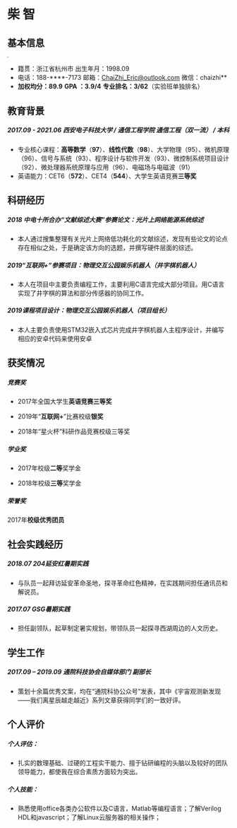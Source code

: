 #                                柴  智 


## 基本信息

<img src="https://chaizhieric.github.io/Pic/white.jpg" style="zoom: 20%"> 

- 籍贯：浙江省杭州市         出生年月：1998.09
- 电话：188-\*\*\*\*-7173     邮箱：ChaiZhi_Eric@outlook.com    微信：chaizhi\*\*
- **加权均分：89.9**               **GPA ：3.9/4**              **专业排名：3/62**（实验班单独排名）

## 教育背景

##### 2017.09 - 2021.06     西安电子科技大学 / 通信工程学院    通信工程（**双一流**） / 本科  

- 专业核心课程：**高等数学**（**97**）、**线性代数**（**98**）、大学物理（95）、微机原理（96）、信号与系统（93）、程序设计与软件开发（93）、微控制系统项目设计（92）、微处理器系统原理与应用（96）、电磁场与电磁波（91）
- 英语能力：CET6（**572**）、CET4（**544**）、大学生英语竞赛**三等奖**

## 科研经历

##### 2018 中电十所合办“文献综述大赛”参赛论文：**光片上网络能源系统综述**

- 本人通过搜集整理有关光片上网络低功耗化的文献综述，发现有些论文的论点存在相似之处，于是确定该方向的选题，并撰写硬件层面的综述。

##### 2019“互联网+”参赛项目：**物理交互公园娱乐机器人（**井字棋机器人**）**  

- 本人在项目中主要负责编程工作，主要利用C语言完成大部分项目。用C语言实现了井字棋的算法和部分传感器的协同工作。

##### 2019课程项目设计：**物理交互公园娱乐机器人**（项目组长）

- 本人主要负责使用STM32嵌入式芯片完成井字棋机器人主程序设计，并编写相应的安卓代码来使用安卓

## 获奖情况

##### 竞赛奖

- 2017年全国大学生**英语竞赛三等奖**

- 2019年“**互联网+**”比赛校级**银奖**

- 2018年“星火杯”科研作品竞赛校级三等奖

##### 学业奖

- 2017年校级**二等**奖学金

- 2018年校级**三等**奖学金

##### 荣誉奖

2017年**校级优秀团员**

## 社会实践经历

##### 2018.07      204延安红暑期实践 

- 与队员一起拜访延安革命圣地，探寻革命红色精神，在实践期间担任通讯员和解说员。

##### 2017.07      GSG暑期实践 

- 担任副领队，起草制定暑实规划，带领队员一起探寻西湖周边的人文历史。

## 学生工作

##### 2017.09 – 2019.09     通院科技协会自媒体部门    副部长

- 策划十余篇优秀文案，均在“通院科协公众号”发表，其中《宇宙观测新发现——我们离星辰越走越近》系列文章获得同学们的一致好评。

## 个人评价

##### 个人评估：

- 扎实的数理基础、过硬的工程实干能力、擅于钻研编程的头脑以及较好的团队领导能力，都使我在综合素质方面较为突出。

##### 个人技能：

- 熟悉使用office各类办公软件以及C语言，Matlab等编程语言；了解Verilog HDL和javascript；了解Linux云服务器的相关操作；
